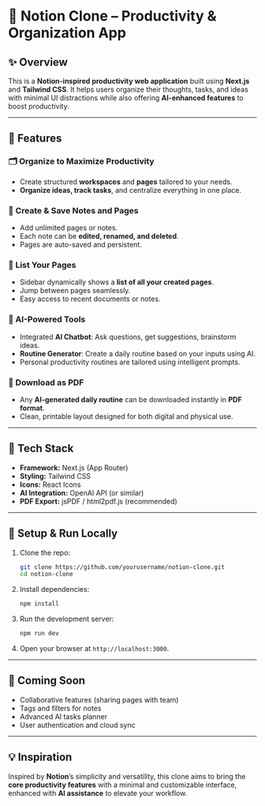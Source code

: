 # 🧠 Notion Clone – Productivity & Organization App

## ✨ Overview

This is a **Notion-inspired productivity web application** built using **Next.js** and **Tailwind CSS**. It helps users organize their thoughts, tasks, and ideas with minimal UI distractions while also offering **AI-enhanced features** to boost productivity.

---

## 🚀 Features

### 🗂️ Organize to Maximize Productivity
- Create structured **workspaces** and **pages** tailored to your needs.
- **Organize ideas, track tasks**, and centralize everything in one place.

### 📝 Create & Save Notes and Pages
- Add unlimited pages or notes.
- Each note can be **edited, renamed, and deleted**.
- Pages are auto-saved and persistent.

### 📑 List Your Pages
- Sidebar dynamically shows a **list of all your created pages**.
- Jump between pages seamlessly.
- Easy access to recent documents or notes.

### 🤖 AI-Powered Tools
- Integrated **AI Chatbot**: Ask questions, get suggestions, brainstorm ideas.
- **Routine Generator**: Create a daily routine based on your inputs using AI.
- Personal productivity routines are tailored using intelligent prompts.

### 📄 Download as PDF
- Any **AI-generated daily routine** can be downloaded instantly in **PDF format**.
- Clean, printable layout designed for both digital and physical use.

---

## 🧰 Tech Stack

- **Framework:** Next.js (App Router)
- **Styling:** Tailwind CSS
- **Icons:** React Icons
- **AI Integration:** OpenAI API (or similar)
- **PDF Export:** jsPDF / html2pdf.js (recommended)

---

## 🔧 Setup & Run Locally

1. Clone the repo:
   ```bash
   git clone https://github.com/yourusername/notion-clone.git
   cd notion-clone
   ```

2. Install dependencies:
   ```bash
   npm install
   ```

3. Run the development server:
   ```bash
   npm run dev
   ```

4. Open your browser at `http://localhost:3000`.

---

## 📌 Coming Soon
- Collaborative features (sharing pages with team)
- Tags and filters for notes
- Advanced AI tasks planner
- User authentication and cloud sync

---

## 💡 Inspiration

Inspired by **Notion**’s simplicity and versatility, this clone aims to bring the **core productivity features** with a minimal and customizable interface, enhanced with **AI assistance** to elevate your workflow.